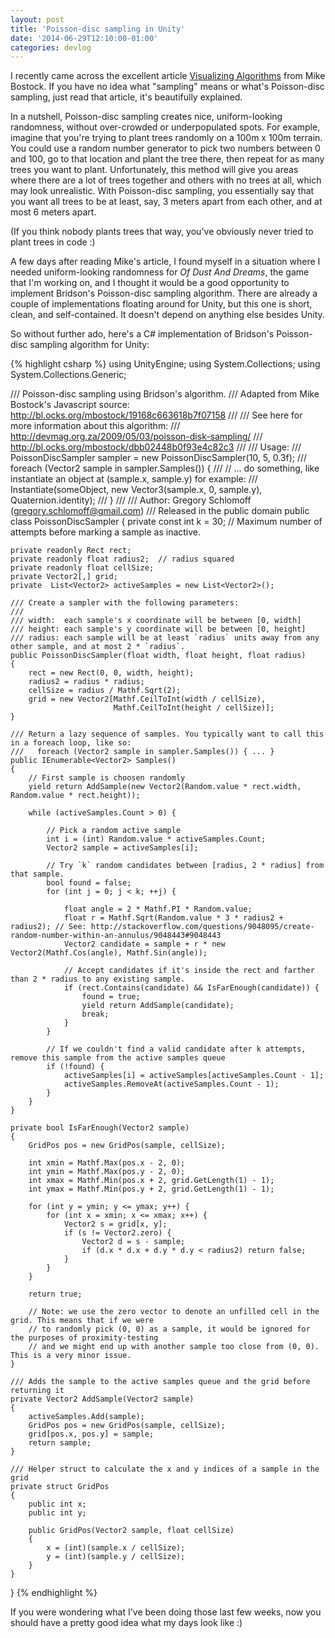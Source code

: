 ```yaml
---
layout: post
title: 'Poisson-disc sampling in Unity'
date: '2014-06-29T12:10:00-01:00'
categories: devlog
---
```


I recently came across the excellent article [Visualizing Algorithms](http://bost.ocks.org/mike/algorithms/) from Mike Bostock. If you have no idea what "sampling" means or what's Poisson-disc sampling, just read that article, it's beautifully explained.

In a nutshell, Poisson-disc sampling creates nice, uniform-looking randomness, without over-crowded or underpopulated spots. For example, imagine that you're trying to plant trees randomly on a 100m x 100m terrain. You could use a random number generator to pick two numbers between 0 and 100, go to that location and plant the tree there, then repeat for as many trees you want to plant. Unfortunately, this method will give you areas where there are a lot of trees together and others with no trees at all, which may look unrealistic. With Poisson-disc sampling, you essentially say that you want all trees to be at least, say, 3 meters apart from each other, and at most 6 meters apart.

(If you think nobody plants trees that way, you've obviously never tried to plant trees in code :)

A few days after reading Mike's article, I found myself in a situation where I needed uniform-looking randomness for *Of Dust And Dreams*, the game that I'm working on, and I thought it would be a good opportunity to implement Bridson's Poisson-disc sampling algorithm. There are already a couple of implementations floating around for Unity, but this one is short, clean, and self-contained. It doesn't depend on anything else besides Unity.

So without further ado, here's a C# implementation of Bridson's Poisson-disc sampling algorithm for Unity:

{% highlight csharp %}
using UnityEngine;
using System.Collections;
using System.Collections.Generic;


/// Poisson-disc sampling using Bridson's algorithm.
/// Adapted from Mike Bostock's Javascript source: http://bl.ocks.org/mbostock/19168c663618b7f07158
///
/// See here for more information about this algorithm:
///   http://devmag.org.za/2009/05/03/poisson-disk-sampling/
///   http://bl.ocks.org/mbostock/dbb02448b0f93e4c82c3
///
/// Usage:
///   PoissonDiscSampler sampler = new PoissonDiscSampler(10, 5, 0.3f);
///   foreach (Vector2 sample in sampler.Samples()) {
///       // ... do something, like instantiate an object at (sample.x, sample.y) for example:
///       Instantiate(someObject, new Vector3(sample.x, 0, sample.y), Quaternion.identity);
///   }
///
/// Author: Gregory Schlomoff (gregory.schlomoff@gmail.com)
/// Released in the public domain
public class PoissonDiscSampler
{
    private const int k = 30;  // Maximum number of attempts before marking a sample as inactive.

    private readonly Rect rect;
    private readonly float radius2;  // radius squared
    private readonly float cellSize;
    private Vector2[,] grid;
    private  List<Vector2> activeSamples = new List<Vector2>();

    /// Create a sampler with the following parameters:
    ///
    /// width:  each sample's x coordinate will be between [0, width]
    /// height: each sample's y coordinate will be between [0, height]
    /// radius: each sample will be at least `radius` units away from any other sample, and at most 2 * `radius`.
    public PoissonDiscSampler(float width, float height, float radius)
    {
        rect = new Rect(0, 0, width, height);
        radius2 = radius * radius;
        cellSize = radius / Mathf.Sqrt(2);
        grid = new Vector2[Mathf.CeilToInt(width / cellSize),
                           Mathf.CeilToInt(height / cellSize)];
    }

    /// Return a lazy sequence of samples. You typically want to call this in a foreach loop, like so:
    ///   foreach (Vector2 sample in sampler.Samples()) { ... }
    public IEnumerable<Vector2> Samples()
    {
        // First sample is choosen randomly
        yield return AddSample(new Vector2(Random.value * rect.width, Random.value * rect.height));

        while (activeSamples.Count > 0) {

            // Pick a random active sample
            int i = (int) Random.value * activeSamples.Count;
            Vector2 sample = activeSamples[i];

            // Try `k` random candidates between [radius, 2 * radius] from that sample.
            bool found = false;
            for (int j = 0; j < k; ++j) {

                float angle = 2 * Mathf.PI * Random.value;
                float r = Mathf.Sqrt(Random.value * 3 * radius2 + radius2); // See: http://stackoverflow.com/questions/9048095/create-random-number-within-an-annulus/9048443#9048443
                Vector2 candidate = sample + r * new Vector2(Mathf.Cos(angle), Mathf.Sin(angle));

                // Accept candidates if it's inside the rect and farther than 2 * radius to any existing sample.
                if (rect.Contains(candidate) && IsFarEnough(candidate)) {
                    found = true;
                    yield return AddSample(candidate);
                    break;
                }
            }

            // If we couldn't find a valid candidate after k attempts, remove this sample from the active samples queue
            if (!found) {
                activeSamples[i] = activeSamples[activeSamples.Count - 1];
                activeSamples.RemoveAt(activeSamples.Count - 1);
            }
        }
    }

    private bool IsFarEnough(Vector2 sample)
    {
        GridPos pos = new GridPos(sample, cellSize);

        int xmin = Mathf.Max(pos.x - 2, 0);
        int ymin = Mathf.Max(pos.y - 2, 0);
        int xmax = Mathf.Min(pos.x + 2, grid.GetLength(1) - 1);
        int ymax = Mathf.Min(pos.y + 2, grid.GetLength(1) - 1);

        for (int y = ymin; y <= ymax; y++) {
            for (int x = xmin; x <= xmax; x++) {
                Vector2 s = grid[x, y];
                if (s != Vector2.zero) {
                    Vector2 d = s - sample;
                    if (d.x * d.x + d.y * d.y < radius2) return false;
                }
            }
        }

        return true;

        // Note: we use the zero vector to denote an unfilled cell in the grid. This means that if we were
        // to randomly pick (0, 0) as a sample, it would be ignored for the purposes of proximity-testing
        // and we might end up with another sample too close from (0, 0). This is a very minor issue.
    }

    /// Adds the sample to the active samples queue and the grid before returning it
    private Vector2 AddSample(Vector2 sample)
    {
        activeSamples.Add(sample);
        GridPos pos = new GridPos(sample, cellSize);
        grid[pos.x, pos.y] = sample;
        return sample;
    }

    /// Helper struct to calculate the x and y indices of a sample in the grid
    private struct GridPos
    {
        public int x;
        public int y;

        public GridPos(Vector2 sample, float cellSize)
        {
            x = (int)(sample.x / cellSize);
            y = (int)(sample.y / cellSize);
        }
    }
}
{% endhighlight %}

If you were wondering what I've been doing those last few weeks, now you should have a pretty good idea what my days look like :)

